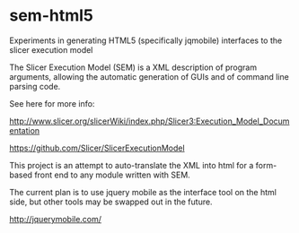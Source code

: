 sem-html5
=========

Experiments in generating HTML5 (specifically jqmobile) interfaces to the slicer execution model


The Slicer Execution Model (SEM) is a XML description of program arguments, allowing the automatic
generation of GUIs and of command line parsing code.

See here for more info:

http://www.slicer.org/slicerWiki/index.php/Slicer3:Execution_Model_Documentation

https://github.com/Slicer/SlicerExecutionModel

This project is an attempt to auto-translate the XML into html for a form-based front
end to any module written with SEM.

The current plan is to use jquery mobile as the interface tool on the html side, but other
tools may be swapped out in the future.

http://jquerymobile.com/